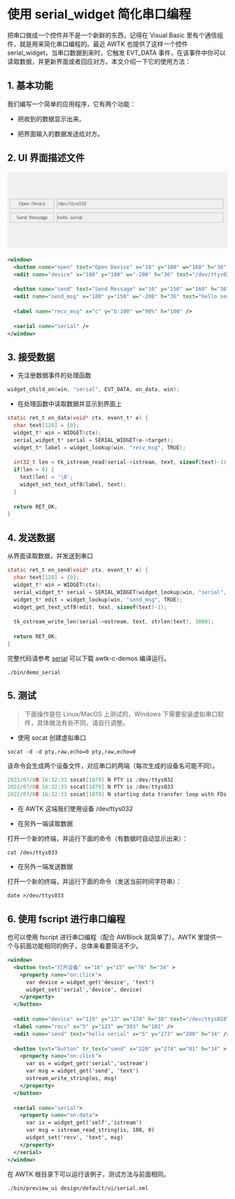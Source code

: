 # 使用 serial\_widget 简化串口编程

把串口做成一个控件并不是一个新鲜的东西，记得在 Visual Basic 里有个通信组件，就是用来简化串口编程的。最近 AWTK 也提供了这样一个控件 serial\_widget，当串口数据到来时，它触发 EVT\_DATA 事件，在该事件中你可以读取数据，并更新界面或者回应对方。本文介绍一下它的使用方法：

## 1. 基本功能

我们编写一个简单的应用程序，它有两个功能：

* 把收到的数据显示出来。

* 把界面输入的数据发送给对方。

## 2. UI 界面描述文件

![](images/serial.png)

```xml
<window>
  <button name="open" text="Open Device" x="10" y="100" w="160" h="36" />
  <edit name="device" x="180" y="100" w="-200" h="36" text="/dev/ttys032" />

  <button name="send" text="Send Message" x="10" y="150" w="160" h="36" />
  <edit name="send_msg" x="180" y="150" w="-200" h="36" text="hello serial" />

  <label name="recv_msg" x="c" y="b:100" w="90%" h="100" />

  <serial name="serial" />
</window>
```

## 3. 接受数据

* 先注册数据事件的处理函数

```c
widget_child_on(win, "serial", EVT_DATA, on_data, win);
```

* 在处理函数中读取数据并显示到界面上

```c
static ret_t on_data(void* ctx, event_t* e) {
  char text[128] = {0};
  widget_t* win = WIDGET(ctx);
  serial_widget_t* serial = SERIAL_WIDGET(e->target);
  widget_t* label = widget_lookup(win, "recv_msg", TRUE);

  int32_t len = tk_istream_read(serial->istream, text, sizeof(text)-1);
  if(len > 0) {
    text[len] = '\0';
    widget_set_text_utf8(label, text);
  }

  return RET_OK;
}
```

## 4. 发送数据

从界面读取数据，并发送到串口

```c
static ret_t on_send(void* ctx, event_t* e) {
  char text[128] = {0};
  widget_t* win = WIDGET(ctx);
  serial_widget_t* serial = SERIAL_WIDGET(widget_lookup(win, "serial", TRUE));
  widget_t* edit = widget_lookup(win, "send_msg", TRUE);
  widget_get_text_utf8(edit, text, sizeof(text)-1);

  tk_ostream_write_len(serial->ostream, text, strlen(text), 3000);

  return RET_OK;
}
```

完整代码请参考 [serial](https://github.com/zlgopen/awtk-c-demos/blob/master/demos/serial.c) 可以下载 awtk-c-demos 编译运行。

```
./bin/demo_serial
```

## 5. 测试

> 下面操作是在 Linux/MacOS 上测试的，Windows 下需要安装虚拟串口软件，具体做法有些不同，请自行调整。

* 使用 socat 创建虚拟串口

```
socat -d -d pty,raw,echo=0 pty,raw,echo=0
```

该命令会生成两个设备文件，对应串口的两端（每次生成的设备名可能不同）。

```c
2022/07/08 16:32:33 socat[1879] N PTY is /dev/ttys032
2022/07/08 16:32:33 socat[1879] N PTY is /dev/ttys033
2022/07/08 16:32:33 socat[1879] N starting data transfer loop with FDs [5,5] and [7,7]
```

* 在 AWTK 这端我们使用设备 /dev/ttys032

* 在另外一端读取数据

打开一个新的终端，并运行下面的命令（有数据时自动显示出来）：

```
cat /dev/ttys033
```

* 在另外一端发送数据

打开一个新的终端，并运行下面的命令（发送当前时间字符串）：

```
date >/dev/ttys033
```

## 6. 使用 fscript 进行串口编程

也可以使用 fscript 进行串口编程（配合 AWBlock 就简单了）。AWTK 里提供一个与前面功能相同的例子，总体来看要简洁不少。

```xml
<window>
  <button text="打开设备" x="16" y="15" w="76" h="34" >
    <property name="on:click">
      var device = widget_get('device', 'text')
      widget_set('serial','device', device)
    </property>
  </button>

  <edit name="device" x="119" y="13" w="178" h="38" text="/dev/ttys028" />
  <label name="recv" x="5" y="123" w="303" h="101" />
  <edit name="send" text="hello serial" x="5" y="273" w="200" h="34" />

  <button text="button" tr_text="send" x="220" y="274" w="81" h="34" >
    <property name="on:click">
      var os = widget_get('serial','ostream')
      var msg = widget_get('send', 'text')
      ostream_write_string(os, msg)
    </property>
  </button>

  <serial name="serial">
    <property name="on:data">
      var is = widget_get('self','istream')
      var msg = istream_read_string(is, 100, 0)
      widget_set('recv', 'text', msg)
    </property>
  </serial>
</window>
```

在 AWTK 根目录下可以运行该例子，测试方法与前面相同。

```
./bin/preview_ui design/default/ui/serial.xml
```
